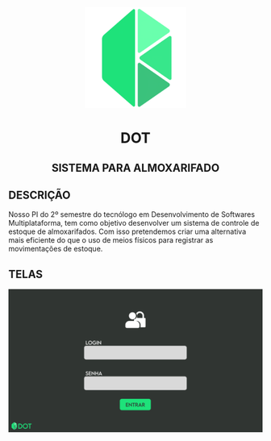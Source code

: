 <div align="center">
  <img src="./imagens/logo.png" alt="DOT logo" width="200"/>
  <h1>DOT</h1>
  <h2>SISTEMA PARA ALMOXARIFADO</h2>
</div>

<h2>DESCRIÇÃO</h2>
<p>Nosso PI do 2º semestre do tecnólogo em Desenvolvimento de Softwares Multiplataforma, tem como objetivo desenvolver um sistema de controle de estoque de almoxarifados. Com isso pretendemos criar uma alternativa mais eficiente do que o uso de meios físicos para registrar as movimentações de estoque.</p>

<h2>TELAS</h2>
<img src="./imagens/tela1.png" alt="tela 1"/>
